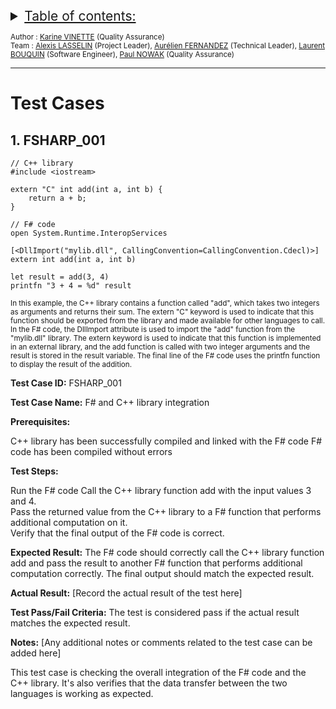 <details>
<summary style="text-decoration: underline; font-size:150%">Table of contents:</summary>

1. [FSHARP_001](#1-fsharp_001)
2. [Addition](#2-addition)
3. [Loop for](#3-loop-for)
4. [If statement](#4-if-statement)
5. [Class](#5-class)
6. [Tuple](#6-tuple)
    
</details>
 
<sub> Author : [Karine VINETTE](https://www.linkedin.com/in/karine-vinette-63911b1b8/) (Quality Assurance) </sub><br>
<sub> Team : [Alexis LASSELIN](https://www.linkedin.com/in/alexis-lasselin-318649251/) (Project Leader), [Aurélien FERNANDEZ](https://www.linkedin.com/in/aurélien-fernandez-4971201b8/) (Technical Leader), [Laurent BOUQUIN](https://www.linkedin.com/in/laurent-bouquin-60911a1b8/) (Software Engineer), [Paul NOWAK](https://www.linkedin.com/in/paul-nowak-0757a61a7/) (Quality Assurance) </sub>

---
<h1>Test Cases</h1>


## 1. FSHARP_001
```
// C++ library
#include <iostream>

extern "C" int add(int a, int b) {
    return a + b;
}

// F# code
open System.Runtime.InteropServices

[<DllImport("mylib.dll", CallingConvention=CallingConvention.Cdecl)>]
extern int add(int a, int b)

let result = add(3, 4)
printfn "3 + 4 = %d" result
```
<sub>In this example, the C++ library contains a function called "add", which takes two integers as arguments and returns their sum. The extern "C" keyword is used to indicate that this function should be exported from the library and made available for other languages to call.
In the F# code, the DllImport attribute is used to import the "add" function from the "mylib.dll" library. The extern keyword is used to indicate that this function is implemented in an external library, and the add function is called with two integer arguments and the result is stored in the result variable. The final line of the F# code uses the printfn function to display the result of the addition.</sub>

**Test Case ID:** FSHARP_001

**Test Case Name:** F# and C++ library integration

**Prerequisites:**

C++ library has been successfully compiled and linked with the F# code
F# code has been compiled without errors<br>

**Test Steps:**

Run the F# code
Call the C++ library function add with the input values 3 and 4.<br>
Pass the returned value from the C++ library to a F# function that performs additional computation on it.<br>
Verify that the final output of the F# code is correct.<br>

**Expected Result:**
The F# code should correctly call the C++ library function add and pass the result to another F# function that performs additional computation correctly. The final output should match the expected result.<br>

**Actual Result:**
[Record the actual result of the test here]

**Test Pass/Fail Criteria:**
The test is considered pass if the actual result matches the expected result.

**Notes:**
[Any additional notes or comments related to the test case can be added here]

This test case is checking the overall integration of the F# code and the C++ library. It's also verifies that the data transfer between the two languages is working as expected. 
